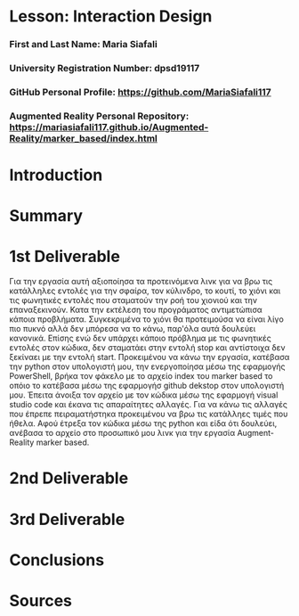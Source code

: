 # Lesson: Interaction Design

### First and Last Name: Maria Siafali
### University Registration Number: dpsd19117
### GitHub Personal Profile: https://github.com/MariaSiafali117
### Augmented Reality Personal Repository: https://mariasiafali117.github.io/Augmented-Reality/marker_based/index.html

# Introduction

# Summary


# 1st Deliverable
Για την εργασία αυτή αξιοποίησα τα προτεινόμενα λινκ για να βρω τις κατάλληλες εντολές για την σφαίρα, τον κύλινδρο, το κουτί, το χιόνι και τις φωνητικές εντολές που σταματούν την ροή του χιονιού και την επαναξεκινούν. Κατα την εκτέλεση του προγράματος αντιμετώπισα κάποια προβλήματα. Συγκεκριμένα το χιόνι θα προτειμούσα να είναι λίγο πιο πυκνό αλλά δεν μπόρεσα να το κάνω, παρ'όλα αυτά δουλεύει κανονικά. Επίσης ενώ δεν υπάρχει κάποιο πρόβλημα με τις φωνητικές εντολές στον κώδικα, δεν σταματάει στην εντολή stop και αντίστοιχα δεν ξεκίναει με την εντολή start. Προκειμένου να κάνω την εργασία, κατέβασα την python στον υπολογιστή μου, την ενεργοποίησα μέσω της εφαρμογής PowerShell, βρήκα τον φάκελο με το αρχείο index του marker based το οπόιο το κατέβασα μέσω της εφαρμογήσ github dekstop στον υπολογιστή μου. Έπειτα άνοιξα τον αρχείο με τον κώδικα μέσω της εφαρμογή visual studio code και έκανα τις απαραίτητες αλλαγές. Για να κάνω τις αλλαγές που έπρεπε πειραματήστηκα προκειμένου να βρω τις κατάλληες τιμές που ήθελα. Αφού έτρεξα τον κώδικα μέσω της python και είδα ότι δουλεύει, ανέβασα το αρχείο στο προσωπικό μου λινκ για την εργασία Augment-Reality marker based.

# 2nd Deliverable


# 3rd Deliverable 


# Conclusions


# Sources

